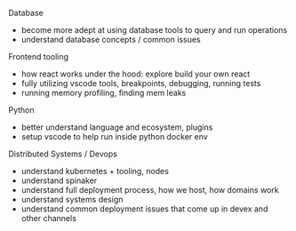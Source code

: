 Database
- become more adept at using database tools to query and run operations
- understand database concepts / common issues

Frontend tooling
- how react works under the hood: explore build your own react
- fully utilizing vscode tools, breakpoints, debugging, running tests
- running memory profiling, finding mem leaks

Python
- better understand language and ecosystem, plugins
- setup vscode to help run inside python docker env

Distributed Systems / Devops
- understand kubernetes + tooling, nodes
- understand spinaker
- understand full deployment process, how we host, how domains work
- understand systems design
- understand common deployment issues that come up in devex and other channels